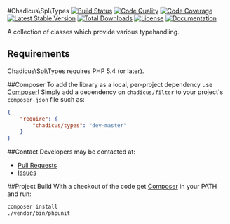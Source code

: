 #Chadicus\Spl\Types
[![Build Status](http://img.shields.io/travis/chadicus/types-php.svg?style=flat)](https://travis-ci.org/chadicus/types-php)
[![Code Quality](http://img.shields.io/scrutinizer/g/chadicus/types-php.svg?style=flat)](https://scrutinizer-ci.com/g/chadicus/types-php/)
[![Code Coverage](http://img.shields.io/coveralls/chadicus/types-php.svg?style=flat)](https://coveralls.io/r/chadicus/types-php)
[![Latest Stable Version](http://img.shields.io/packagist/v/chadicus/types.svg?style=flat)](https://packagist.org/packages/chadicus/types)
[![Total Downloads](http://img.shields.io/packagist/dt/chadicus/types.svg?style=flat)](https://packagist.org/packages/chadicus/types)
[![License](http://img.shields.io/packagist/l/chadicus/types.svg?style=flat)](https://packagist.org/packages/chadicus/types)
[![Documentation](https://img.shields.io/badge/reference-phpdoc-blue.svg?style=flat)](http://chadicus.github.io/types-php) 

A collection of classes which provide various typehandling.

## Requirements

Chadicus\Spl\Types requires PHP 5.4 (or later).

##Composer
To add the library as a local, per-project dependency use [Composer](http://getcomposer.org)! Simply add a dependency on
`chadicus/filter` to your project's `composer.json` file such as:

```json
{
    "require": {
        "chadicus/types": "dev-master"
    }
}
```
##Contact
Developers may be contacted at:

 * [Pull Requests](https://github.com/chadicus/types-php/pulls)
 * [Issues](https://github.com/chadicus/types-php/issues)

##Project Build
With a checkout of the code get [Composer](http://getcomposer.org) in your PATH and run:

```sh
composer install
./vendor/bin/phpunit
```
